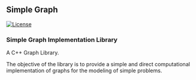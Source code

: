 ## Simple Graph

[![License](http://img.shields.io/badge/license-MIT-blue.svg?style=flat)](http://opensource.org/licenses/MIT)

### Simple Graph Implementation Library

A C++ Graph Library.

The objective of the library is to provide a simple and direct computational implementation of graphs for the modeling of simple problems.
